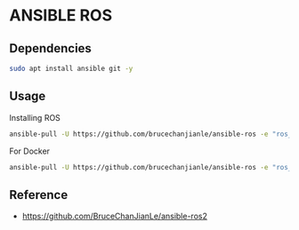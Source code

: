 # ANSIBLE ROS

## Dependencies

```bash
sudo apt install ansible git -y
```

## Usage
Installing ROS
```bash
ansible-pull -U https://github.com/brucechanjianle/ansible-ros -e "ros_distribution=noetic" -K
```

For Docker
```bash
ansible-pull -U https://github.com/brucechanjianle/ansible-ros -e "ros_distribution=noetic"
```

## Reference

- https://github.com/BruceChanJianLe/ansible-ros2
